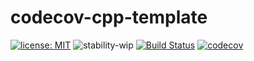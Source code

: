 # codecov-cpp-template

[![license: MIT](https://img.shields.io/badge/License-MIT-yellow.svg)](https://github.com/avramidis/codecov-cpp-template/blob/master/LICENSE)
![stability-wip](https://img.shields.io/badge/stability-work_in_progress-lightgrey.svg)
[![Build Status](https://travis-ci.org/avramidis/codecov-cpp-template.svg?branch=master)](https://travis-ci.org/avramidis/codecov-cpp-template)
[![codecov](https://codecov.io/gh/avramidis/codecov-cpp-template/branch/master/graph/badge.svg)](https://codecov.io/gh/avramidis/codecov-cpp-template)